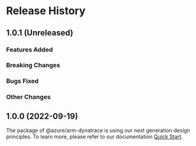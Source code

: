 # Release History

## 1.0.1 (Unreleased)

### Features Added

### Breaking Changes

### Bugs Fixed

### Other Changes

## 1.0.0 (2022-09-19)

The package of @azure/arm-dynatrace is using our next generation design principles. To learn more, please refer to our documentation [Quick Start](https://aka.ms/js-track2-quickstart).
